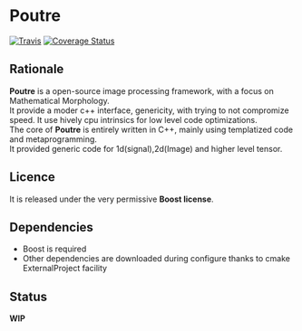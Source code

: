 Poutre
=======

[![Travis](https://travis-ci.org/ThomasRetornaz/poutre.svg?branch=master)](https://travis-ci.org/ThomasRetornaz/poutre)
[![Coverage Status](https://coveralls.io/repos/github/ThomasRetornaz/poutre/badge.svg?branch=master)](https://coveralls.io/github/ThomasRetornaz/poutre?branch=master)

## Rationale ##

__Poutre__ is a open-source image processing framework, with a focus on Mathematical Morphology.  
It provide a moder c++ interface, genericity, with trying to not compromize speed.
It use hively cpu intrinsics for low level code optimizations.  
The core of __Poutre__ is entirely written in C++, mainly using templatized code and metaprogramming.  
It provided generic code for 1d(signal),2d(Image) and higher level tensor.  

## Licence ##

It is released under the very permissive **Boost license**.

## Dependencies ##

* Boost is required
* Other dependencies are downloaded during configure thanks to cmake ExternalProject facility

## Status ##

**WIP**
